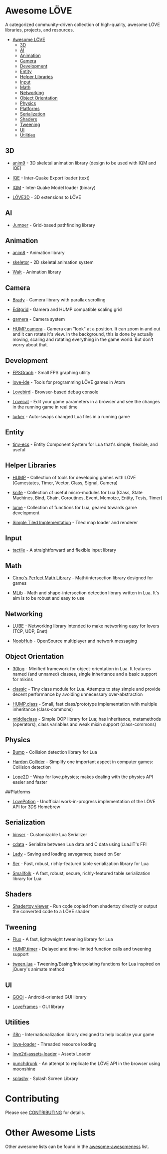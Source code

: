 # Awesome LÖVE

A categorized community-driven collection of high-quality, awesome LÖVE libraries, projects, and resources.

* [Awesome LÖVE](#awesome-unity)
  * [3D](#3d)
  * [AI](#ai)
  * [Animation](#animation)
  * [Camera](#camera)
  * [Development](#development)
  * [Entity](#entity)
  * [Helper Libraries](#helper)
  * [Input](#input)
  * [Math](#math)
  * [Networking](#networking)
  * [Object Orientation](#object)
  * [Physics](#physics)
  * [Platforms](#platforms)
  * [Serialization](#serialization)
  * [Shaders](#shaders)
  * [Tweening](#tweening)
  * [UI](#ui)
  * [Utilities](#utilities)


## 3D

* [anim9](https://github.com/excessive/anim9) - 3D skeletal animation library (design to be used with IQM and IQE)

* [IQE](https://github.com/excessive/iqe) - Inter-Quake Export loader (text)

* [IQM](https://github.com/excessive/iqm) - Inter-Quake Model loader (binary)

* [LÖVE3D](https://github.com/excessive/love3d) - 3D extensions to LÖVE

## AI

* [Jumper](https://github.com/Yonaba/Jumper) - Grid-based pathfinding library

## Animation

* [anim8](https://github.com/kikito/anim8) - Animation library

* [skeletor](https://github.com/pelevesque/skeletor) - 2D skeletal animation system

* [Walt](https://github.com/davisdude/Walt) - Animation library

## Camera

* [Brady](https://github.com/davisdude/Brady) - Camera library with parallax scrolling

* [Editgrid](https://github.com/bakpakin/Editgrid) - Gamera and HUMP compatible scaling grid

* [gamera](https://github.com/kikito/gamera) - Camera system

* [HUMP.camera](http://vrld.github.io/hump/#hump.camera) - Camera can "look" at a position. It can zoom in and out and it can rotate it's view. In the background, this is done by actually moving, scaling and rotating everything in the game world. But don't worry about that.

## Development

* [FPSGraph](https://github.com/icrawler/FPSGraph) - Small FPS graphing utility

* [love-ide](https://github.com/rameshvarun/love-ide) - Tools for programming LÖVE games in Atom

* [Lovebird](https://github.com/rxi/lovebird) - Browser-based debug console

* [Lovecat](https://github.com/CoffeeKitty/lovecat) - Edit your game parameters in a browser and see the changes in the running game in real time

* [lurker](https://github.com/rxi/lurker) - Auto-swaps changed Lua files in a running game

## Entity

* [tiny-ecs](https://github.com/bakpakin/tiny-ecs) - Entity Component System for Lua that's simple, flexible, and useful

## <a name="helper"></a>Helper Libraries

* [HUMP](https://github.com/vrld/hump) - Collection of tools for developing games with LÖVE (Gamestates, Timer, Vector, Class, Signal, Camera)

* [knife](https://github.com/airstruck/knife) - Collection of useful micro-modules for Lua (Class, State Machines, Bind, Chain, Coroutines, Event, Memoize, Entity, Tests, Timer)

* [lume](https://github.com/rxi/lume/) - Collection of functions for Lua, geared towards game development

* [Simple Tiled Implementation](https://github.com/karai17/Simple-Tiled-Implementation) - Tiled map loader and renderer

## Input

* [tactile](https://github.com/tesselode/tactile) -  A straightforward and flexible input library

## Math

* [Cirno's Perfect Math Library](https://github.com/excessive/cpml) - Math/intersection library designed for games

* [MLib](https://github.com/davisdude/mlib) - Math and shape-intersection detection library written in Lua. It's aim is to be robust and easy to use

## Networking

* [LUBE](https://github.com/bartbes/love-misc-libs/blob/LUBE-1.0/LUBE/docs.md) - Networking library intended to make networking easy for lovers (TCP, UDP, Enet)

* [NoobHub](https://github.com/Overtorment/NoobHub) - OpenSource multiplayer and network messaging

## <a name="object"></a>Object Orientation

* [30log](https://github.com/Yonaba/30log) - Minified framework for object-orientation in Lua. It features named (and unnamed) classes, single inheritance and a basic support for mixins

* [classic](https://github.com/rxi/classic/) - Tiny class module for Lua. Attempts to stay simple and provide decent performance by avoiding unnecessary over-abstraction

* [HUMP.class](http://vrld.github.io/hump/#hump.class) - Small, fast class/prototype implementation with multiple inheritance (class-commons)

* [middleclass](https://github.com/kikito/middleclass) - Simple OOP library for Lua; has inheritance, metamethods (operators), class variables and weak mixin support (class-commons)

## Physics

* [Bump](https://github.com/kikito/bump.lua) - Collision detection library for Lua

* [Hardon Collider](http://vrld.github.io/HardonCollider/) - Simplify one important aspect in computer games: Collision detection

* [Lope2D](https://bitbucket.org/erlimoen/lope2d-v2/wiki/Home) - Wrap for love.physics; makes dealing with the physics API easier and faster

##Platforms

* [LovePotion](https://github.com/VideahGams/LovePotion) - Unofficial work-in-progress implementation of the LÖVE API for 3DS Homebrew

## Serialization

* [binser](https://github.com/bakpakin/binser) - Customizable Lua Serializer

* [cdata](https://github.com/excessive/cdata) - Serialize between Lua data and C data using LuaJIT's FFI

* [Lady](https://github.com/gvx/Lady) - Saving and loading savegames; based on Ser

* [Ser](https://github.com/gvx/Ser) - Fast, robust, richly-featured table serialization library for Lua

* [Smallfolk](https://github.com/gvx/Smallfolk) - A fast, robust, secure, richly-featured table serialization library for Lua


## Shaders

* [Shadertoy viewer](https://love2d.org/forums/viewtopic.php?f=5&t=80885) - Run code copied from shadertoy directly or output the converted code to a LÖVE shader

## Tweening

* [Flux](https://github.com/rxi/flux) - A fast, lightweight tweening library for Lua

* [HUMP.timer](https://vrld.github.io/hump/#hump.timer) - Delayed and time-limited function calls and tweening support

* [tween.lua](https://github.com/kikito/tween.lua) - Tweening/Easing/Interpolating functions for Lua inspired on jQuery's animate method

## UI

* [GOOi](https://github.com/tavuntu/gooi) - Android-oriented GUI library

* [LoveFrames](https://github.com/KennyShields/LoveFrames) - GUI library

## Utilities

* [i18n](https://github.com/excessive/i18n) - Internationalization library designed to help localize your game

* [love-loader](https://github.com/kikito/love-loader) - Threaded resource loading

* [love2d-assets-loader](https://github.com/Yonaba/love2d-assets-loader) - Assets Loader

* [punchdrunk](https://github.com/TannerRogalsky/punchdrunk) - An attempt to replicate the LÖVE API in the browser using moonshine

* [splashy](https://github.com/VideahGams/splashy) - Splash Screen Library

# Contributing
Please see [CONTRIBUTING](https://github.com/JanWerder/awesome-love2d/blob/master/CONTRIBUTING.md) for details.

# Other Awesome Lists
Other awesome lists can be found in the [awesome-awesomeness](https://github.com/bayandin/awesome-awesomeness) list.
